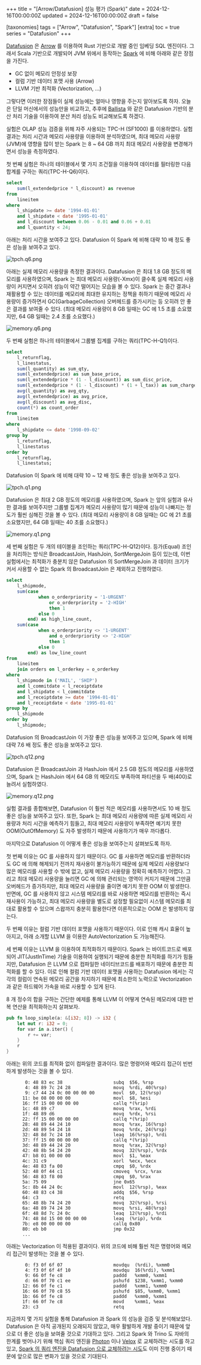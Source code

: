 +++
title = "[Arrow/Datafusion] 성능 평가 (Spark)"
date = 2024-12-16T00:00:00Z
updated = 2024-12-16T00:00:00Z
draft = false

[taxonomies]
tags = ["Arrow", "Datafusion", "Spark"]
[extra]
toc = true
series = "Datafusion"
+++

[Datafusion](https://github.com/apache/datafusion) 은 [Arrow](https://arrow.apache.org) 를 이용하여 Rust 기반으로 개발 중인 임베딩 SQL 엔진이다. 그래서 Scala 기반으로 개발되어 JVM 위에서 동작하는 [Spark](https://spark.apache.org) 에 비해 아래와 같은 장점을 가진다.

* GC 없이 메모리 안정성 보장
* 컬럼 기반 데이터 포맷 사용 (Arrow)
* LLVM 기반 최적화 (Vectorization, ...)

그렇다면 이러한 장점들이 실제 성능에는 얼마나 영향을 주는지 알아보도록 하자. 오늘은 단일 머신에서의 성능만을 비교하고, 추후에 [Ballista](https://datafusion.apache.org/ballista) 와 같은 Datafusion 기반의 분산 처리 기술을 이용하여 분산 처리 성능도 비교해보도록 하겠다.

실험은 OLAP 성능 검증을 위해 자주 사용되는 TPC-H (SF1000) 를 이용하였다. 실험 결과는 처리 시간과 메모리 사용량을 이용하여 분석하였으며, 최대 메모리 사용량(JVM)에 영향을 많이 받는 Spark 는 8 ~ 64 GB 까지 최대 메모리 사용량을 변경해가면서 성능을 측정하였다.

첫 번째 실험은 하나의 테이블에서 몇 가지 조건절을 이용하여 데이터를 필터링한 다음 합계를 구하는 쿼리(TPC-H-Q6)이다.

```sql
select
    sum(l_extendedprice * l_discount) as revenue
from
    lineitem
where
    l_shipdate >= date '1994-01-01'
    and l_shipdate < date '1995-01-01'
    and l_discount between 0.06 - 0.01 and 0.06 + 0.01
    and l_quantity < 24;
```

아래는 처리 시간을 보여주고 있다. Datafusion 이 Spark 에 비해 대략 10 배 정도 좋은 성능을 보여주고 있다.

![tpch.q6.png](./tpch.q6.png)

아래는 실제 메모리 사용량을 측정한 결과이다. Datafusion 은 최대 1.8 GB 정도의 메모리를 사용하였으며, Spark 는 최대 메모리 사용량(-Xmx)이 클수록 실제 메모리 사용량이 커지면서 오히려 성능이 약간 떨어지는 모습을 볼 수 있다. Spark 는 중간 결과나 재활용할 수 있는 데이터를 메모리에 최대한 유지하는 정책을 취하기 때문에 메모리 사용량이 증가하면서 GC(GarbageCollection) 오버헤드를 증가시키는 등 오히려 안 좋은 결과를 보여줄 수 있다. (최대 메모리 사용량이 8 GB 일때는 GC 에 1.5 초를 소요했지만, 64 GB 일때는 2.4 초를 소요했다.)

![memory.q6.png](./memory.q6.png)

두 번째 실험은 하나의 테이블에서 그룹별 집계를 구하는 쿼리(TPC-H-Q1)이다.

```sql
select
    l_returnflag,
    l_linestatus,
    sum(l_quantity) as sum_qty,
    sum(l_extendedprice) as sum_base_price,
    sum(l_extendedprice * (1 - l_discount)) as sum_disc_price,
    sum(l_extendedprice * (1 - l_discount) * (1 + l_tax)) as sum_charge,
    avg(l_quantity) as avg_qty,
    avg(l_extendedprice) as avg_price,
    avg(l_discount) as avg_disc,
    count(*) as count_order
from
    lineitem
where
    l_shipdate <= date '1998-09-02'
group by
    l_returnflag,
    l_linestatus
order by
    l_returnflag,
    l_linestatus;
```

Datafusion 이 Spark 에 비해 대략 10 ~ 12 배 정도 좋은 성능을 보여주고 있다.

![tpch.q1.png](./tpch.q1.png)

Datafusion 은 최대 2 GB 정도의 메모리를 사용하였으며, Spark 는 앞의 실험과 유사한 결과를 보여주지만 그룹별 집계가 메모리 사용량이 많기 때문에 성능이 나빠지는 정도가 훨씬 심해진 것을 볼 수 있다. (최대 메모리 사용량이 8 GB 일때는 GC 에 21 초를 소요했지만, 64 GB 일때는 40 초를 소요했다.)

![memory.q1.png](./memory.q1.png)

세 번째 실험은 두 개의 테이블을 조인하는 쿼리(TPC-H-Q12)이다. 등가(Equal) 조인을 처리하는 방식은 BroadcastJoin, HashJoin, SortMergeJoin 등이 있는데, 이번 실험에서는 최적화가 충분치 않은 Datafusion 의 SortMergeJoin 과 데이터 크기가 커서 사용할 수 없는 Spark 의 BroadcastJoin 은 제외하고 진행하였다.

```sql
select
    l_shipmode,
    sum(case
            when o_orderpriority = '1-URGENT'
                or o_orderpriority = '2-HIGH'
                then 1
            else 0
        end) as high_line_count,
    sum(case
            when o_orderpriority <> '1-URGENT'
                and o_orderpriority <> '2-HIGH'
                then 1
            else 0
        end) as low_line_count
from
    lineitem
    join orders on l_orderkey = o_orderkey
where
    l_shipmode in ('MAIL', 'SHIP')
    and l_commitdate < l_receiptdate
    and l_shipdate < l_commitdate
    and l_receiptdate >= date '1994-01-01'
    and l_receiptdate < date '1995-01-01'
group by
    l_shipmode
order by
    l_shipmode;
```

Datafusion 의 BroadcastJoin 이 가장 좋은 성능을 보여주고 있으며, Spark 에 비해 대략 7.6 배 정도 좋은 성능을 보여주고 있다.

![tpch.q12.png](./tpch.q12.png)

Datafusion 은 BroadcastJoin 과 HashJoin 에서 2.5 GB 정도의 메모리를 사용하였으며, Spark 는 HashJoin 에서 64 GB 의 메모리도 부족하여 파티션을 두 배(400)로 늘려서 실험하였다.

![memory.q12.png](./memory.q12.png)

실험 결과를 종합해보면, Datafusion 이 훨씬 적은 메모리를 사용하면서도 10 배 정도 좋은 성능을 보여주고 있다. 또한, Spark 는 최대 메모리 사용량에 따른 실제 메모리 사용량과 처리 시간을 예측하기 힘들고, 최대 메모리 사용량이 부족하면 예기치 못한 OOM(OutOfMemory) 도 자주 발생하기 때문에 사용하기가 매우 까다롭다.

마지막으로 Datafusion 이 어떻게 좋은 성능을 보여주는지 살펴보도록 하자.

첫 번째 이유는 GC 를 사용하지 않기 때문이다. GC 를 사용하면 메모리를 반환하더라도 GC 에 의해 해제되기 전까지 재사용이 불가능하기 때문에 실제 메모리 사용량보다 많은 메모리를 사용할 수 밖에 없고, 실제 메모리 사용량을 정확히 예측하기 어렵다. 그리고 최대 메모리 사용량을 늘리면 GC 에 의해 관리되는 영역이 커지기 때문에 그만큼 오버헤드가 증가하지만, 최대 메모리 사용량을 줄이면 예기치 못한 OOM 이 발생한다. 반면에, GC 를 사용하지 않고 시스템 메모리를 바로 사용하면 메모리를 반환하는 즉시 재사용이 가능하고, 최대 메모리 사용량을 별도로 설정할 필요없이 시스템 메모리를 최대로 활용할 수 있으며 스왑까지 충분히 활용한다면 이론적으로는 OOM 은 발생하지 않는다.

두 번째 이유는 컬럼 기반 데이터 포맷을 사용하기 때문이다. 이로 인해 캐시 효율이 높아지고, 아래 소개할 LLVM 을 이용한 AutoVectorization 도 가능해진다.

세 번째 이유는 LLVM 을 이용하여 최적화하기 때문이다. Spark 는 바이트코드로 배포되어 JIT(JustInTime) 기술을 이용하여 실행되기 때문에 충분한 최적화를 하기가 힘들지만, Datafusion 은 LLVM 으로 컴파일한 네이티브코드를 배포하기 때문에 충분한 최적화를 할 수 있다. 이로 인해 컬럼 기반 데이터 포맷을 사용하는 Datafusion 에서는 각각의 컬럼이 연속된 메모리 공간을 차지하기 때문에 최소한의 노력으로 Vectorization 과 같은 하드웨어 가속을 바로 사용할 수 있게 된다.

8 개 정수의 합을 구하는 간단한 예제를 통해 LLVM 이 어떻게 연속된 메모리에 대한 반복 연산을 최적화하는지 살펴보자.

```rust
pub fn loop_simple(a: &[i32; 8]) -> i32 {
    let mut r: i32 = 0;
    for var in a.iter() {
        r += var;
    }
    r
}
```

아래는 위의 코드를 최적화 없이 컴파일한 결과이다. 많은 명령어와 메모리 접근이 빈번하게 발생하는 것을 볼 수 있다.

```
       0: 48 83 ec 38                   subq  $56, %rsp
       4: 48 89 7c 24 28                movq  %rdi, 40(%rsp)
       9: c7 44 24 0c 00 00 00 00       movl  $0, 12(%rsp)
      11: be 08 00 00 00                movl  $8, %esi
      16: ff 15 00 00 00 00             callq *(%rip)
      1c: 48 89 c7                      movq  %rax, %rdi
      1f: 48 89 d6                      movq  %rdx, %rsi
      22: ff 15 00 00 00 00             callq *(%rip)
      28: 48 89 44 24 10                movq  %rax, 16(%rsp)
      2d: 48 89 54 24 18                movq  %rdx, 24(%rsp)
      32: 48 8d 7c 24 10                leaq  16(%rsp), %rdi
      37: ff 15 00 00 00 00             callq *(%rip)
      3d: 48 89 44 24 20                movq  %rax, 32(%rsp)
      42: 48 8b 54 24 20                movq  32(%rsp), %rdx
      47: b8 01 00 00 00                movl  $1, %eax
      4c: 31 c9                         xorl  %ecx, %ecx
      4e: 48 83 fa 00                   cmpq  $0, %rdx
      52: 48 0f 44 c1                   cmoveq  %rcx, %rax
      56: 48 83 f8 00                   cmpq  $0, %rax
      5a: 75 09                         jne 0x65
      5c: 8b 44 24 0c                   movl  12(%rsp), %eax
      60: 48 83 c4 38                   addq  $56, %rsp
      64: c3                            retq
      65: 48 8b 74 24 20                movq  32(%rsp), %rsi
      6a: 48 89 74 24 30                movq  %rsi, 48(%rsp)
      6f: 48 8d 7c 24 0c                leaq  12(%rsp), %rdi
      74: 48 8d 15 00 00 00 00          leaq  (%rip), %rdx
      7b: e8 00 00 00 00                callq 0x80
      80: eb b0                         jmp 0x32
      ...
```

아래는 Vectorization 이 적용된 결과이다. 위의 코드에 비해 훨씬 적은 명령어와 메모리 접근이 발생하는 것을 볼 수 있다.

```
       0: f3 0f 6f 07                   movdqu  (%rdi), %xmm0
       4: f3 0f 6f 4f 10                movdqu  16(%rdi), %xmm1
       9: 66 0f fe c8                   paddd   %xmm0, %xmm1
       d: 66 0f 70 c1 ee                pshufd  $238, %xmm1, %xmm0
      12: 66 0f fe c1                   paddd   %xmm1, %xmm0
      16: 66 0f 70 c8 55                pshufd  $85, %xmm0, %xmm1
      1b: 66 0f fe c8                   paddd   %xmm0, %xmm1
      1f: 66 0f 7e c8                   movd    %xmm1, %eax
      23: c3                            retq
```

지금까지 몇 가지 실험을 통해 Datafusion 과 Spark 의 성능을 검증 및 분석해보았다. Datafusion 은 아직 공개된지 오래되지 않았고, 매우 활발하게 개발 중이기 때문에 앞으로 더 좋은 성능을 보여줄 것으로 기대하고 있다. 그리고 Spark 와 Trino 도 자바의 한계를 벗어나기 위해 핵심 쿼리 엔진을 [Photon](https://www.databricks.com/product/photon) 이나 [Velox](https://github.com/facebookincubator/velox) 로 교체하려는 시도를 하고 있고, [Spark 의 쿼리 엔진을 Datafusion 으로 교체하려는 시도](https://github.com/apache/datafusion-comet)도 이미 진행 중이기 때문에 앞으로 많은 변화가 있을 것으로 기대된다.

